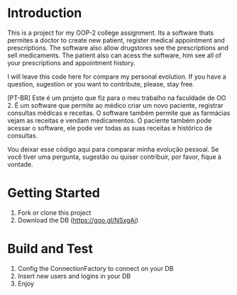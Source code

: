 # Introduction 
This is a project for my OOP-2 college assignment.
Its a software thats permites a doctor to create new patient, register medical appointment and prescriptions. The software also allow drugstores see the prescriptions and sell medicaments. The patient also can acess the software, him see all of your prescriptions and appointment history. 

I will leave this code here for compare my personal evolution. If you have a question, sugestion or you want to contribute, please, stay free.

[PT-BR]
Este é um projeto que fiz para o meu trabalho na faculdade de OO 2.
É um software que permite ao médico criar um novo paciente, registrar consultas médicas e receitas. O software também permite que as farmácias vejam as receitas e vendam medicamentos. O paciente também pode acessar o software, ele pode ver todas as suas receitas e histórico de consultas.

Vou deixar esse código aqui para comparar minha evolução pessoal. Se você tiver uma pergunta, sugestão ou quiser contribuir, por favor, fique à vontade.



# Getting Started
1.	Fork or clone this project
2.	Download the DB (https://goo.gl/NSxgAj)



# Build and Test
1.	Config the ConnectionFactory to connect on your DB
2.  Insert new users and logins in your DB
3.	Enjoy



